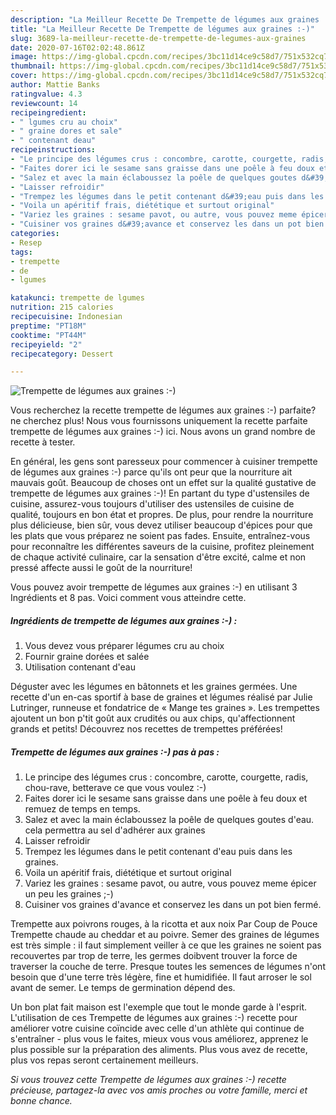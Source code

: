```yaml
---
description: "La Meilleur Recette De Trempette de légumes aux graines :-)"
title: "La Meilleur Recette De Trempette de légumes aux graines :-)"
slug: 3689-la-meilleur-recette-de-trempette-de-legumes-aux-graines
date: 2020-07-16T02:02:48.861Z
image: https://img-global.cpcdn.com/recipes/3bc11d14ce9c58d7/751x532cq70/trempette-de-legumes-aux-graines-photo-principale-de-la-recette.jpg
thumbnail: https://img-global.cpcdn.com/recipes/3bc11d14ce9c58d7/751x532cq70/trempette-de-legumes-aux-graines-photo-principale-de-la-recette.jpg
cover: https://img-global.cpcdn.com/recipes/3bc11d14ce9c58d7/751x532cq70/trempette-de-legumes-aux-graines-photo-principale-de-la-recette.jpg
author: Mattie Banks
ratingvalue: 4.3
reviewcount: 14
recipeingredient:
- " lgumes cru au choix"
- " graine dores et sale"
- " contenant deau"
recipeinstructions:
- "Le principe des légumes crus : concombre, carotte, courgette, radis, chou-rave, betterave ce que vous voulez :-)"
- "Faites dorer ici le sesame sans graisse dans une poêle à feu doux et remuez de temps en temps."
- "Salez et avec la main éclaboussez la poêle de quelques goutes d&#39;eau. cela permettra au sel d&#39;adhérer aux graines"
- "Laisser refroidir"
- "Trempez les légumes dans le petit contenant d&#39;eau puis dans les graines."
- "Voila un apéritif frais, diététique et surtout original"
- "Variez les graines : sesame pavot, ou autre, vous pouvez meme épicer un peu les graines ;-)"
- "Cuisiner vos graines d&#39;avance et conservez les dans un pot bien fermé."
categories:
- Resep
tags:
- trempette
- de
- lgumes

katakunci: trempette de lgumes 
nutrition: 215 calories
recipecuisine: Indonesian
preptime: "PT18M"
cooktime: "PT44M"
recipeyield: "2"
recipecategory: Dessert

---
```



![Trempette de légumes aux graines :-)](https://img-global.cpcdn.com/recipes/3bc11d14ce9c58d7/751x532cq70/trempette-de-legumes-aux-graines-photo-principale-de-la-recette.jpg)

Vous recherchez la recette trempette de légumes aux graines :-) parfaite? ne cherchez plus! Nous vous fournissons uniquement la recette parfaite trempette de légumes aux graines :-) ici. Nous avons un grand nombre de recette à tester.

En général, les gens sont paresseux pour commencer à cuisiner trempette de légumes aux graines :-) parce qu'ils ont peur que la nourriture ait mauvais goût. Beaucoup de choses ont un effet sur la qualité gustative de trempette de légumes aux graines :-)! En partant du type d'ustensiles de cuisine, assurez-vous toujours d'utiliser des ustensiles de cuisine de qualité, toujours en bon état et propres. De plus, pour rendre la nourriture plus délicieuse, bien sûr, vous devez utiliser beaucoup d'épices pour que les plats que vous préparez ne soient pas fades. Ensuite, entraînez-vous pour reconnaître les différentes saveurs de la cuisine, profitez pleinement de chaque activité culinaire, car la sensation d'être excité, calme et non pressé affecte aussi le goût de la nourriture!

<!--inarticleads1-->

Vous pouvez avoir trempette de légumes aux graines :-) en utilisant 3 Ingrédients et 8 pas. Voici comment vous atteindre cette.

##### Ingrédients de trempette de légumes aux graines :-) :

1. Vous devez vous préparer  légumes cru au choix
1. Fournir  graine dorées et salée
1. Utilisation  contenant d&#39;eau


Déguster avec les légumes en bâtonnets et les graines germées. Une recette d&#39;un en-cas sportif à base de graines et légumes réalisé par Julie Lutringer, runneuse et fondatrice de « Mange tes graines ». Les trempettes ajoutent un bon p&#39;tit goût aux crudités ou aux chips, qu&#39;affectionnent grands et petits! Découvrez nos recettes de trempettes préférées! 

<!--inarticleads2-->

##### Trempette de légumes aux graines :-) pas à pas :

1. Le principe des légumes crus : concombre, carotte, courgette, radis, chou-rave, betterave ce que vous voulez :-)
1. Faites dorer ici le sesame sans graisse dans une poêle à feu doux et remuez de temps en temps.
1. Salez et avec la main éclaboussez la poêle de quelques goutes d&#39;eau. cela permettra au sel d&#39;adhérer aux graines
1. Laisser refroidir
1. Trempez les légumes dans le petit contenant d&#39;eau puis dans les graines.
1. Voila un apéritif frais, diététique et surtout original
1. Variez les graines : sesame pavot, ou autre, vous pouvez meme épicer un peu les graines ;-)
1. Cuisiner vos graines d&#39;avance et conservez les dans un pot bien fermé.


Trempette aux poivrons rouges, à la ricotta et aux noix Par Coup de Pouce Trempette chaude au cheddar et au poivre. Semer des graines de légumes est très simple : iI faut simplement veiller à ce que les graines ne soient pas recouvertes par trop de terre, les germes doibvent trouver la force de traverser la couche de terre. Presque toutes les semences de légumes n&#39;ont besoin que d&#39;une terre très légère, fine et humidifiée. Il faut arroser le sol avant de semer. Le temps de germination dépend des. 

<!--inarticleads1-->

<p>
Un bon plat fait maison est l'exemple que tout le monde garde à l'esprit. L'utilisation de ces Trempette de légumes aux graines :-) recette pour améliorer votre cuisine coïncide avec celle d'un athlète qui continue de s'entraîner - plus vous le faites, mieux vous vous améliorez, apprenez le plus possible sur la préparation des aliments. Plus vous avez de recette, plus vos repas seront certainement meilleurs.
</p>

<p>
<i>Si vous trouvez cette Trempette de légumes aux graines :-) recette précieuse, partagez-la avec vos amis proches ou votre famille, merci et bonne chance.</i>
</p>
